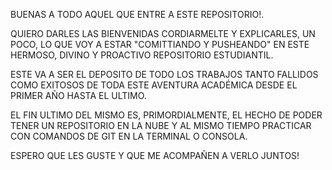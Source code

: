 BUENAS A TODO AQUEL QUE ENTRE A ESTE REPOSITORIO!.

QUIERO DARLES LAS BIENVENIDAS CORDIARMELTE Y EXPLICARLES, UN POCO, LO QUE VOY A ESTAR "COMITTIANDO Y PUSHEANDO" EN ESTE HERMOSO, DIVINO Y PROACTIVO REPOSITORIO ESTUDIANTIL.

ESTE VA A SER EL DEPOSITO DE TODO LOS TRABAJOS TANTO FALLIDOS COMO EXITOSOS DE TODA ESTE AVENTURA ACADÉMICA DESDE EL PRIMER AÑO HASTA EL ULTIMO.

EL FIN ULTIMO DEL MISMO ES, PRIMORDIALMENTE, EL HECHO DE PODER TENER UN REPOSITORIO EN LA NUBE Y AL MISMO TIEMPO PRACTICAR CON COMANDOS DE GIT EN LA TERMINAL O CONSOLA.

ESPERO QUE LES GUSTE Y QUE ME ACOMPAÑEN A VERLO JUNTOS!
